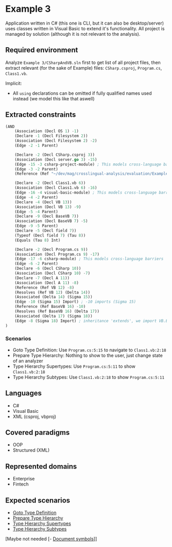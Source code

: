 # Example 3

Application written in C# (this one is CLI, but it can also be desktop/server) uses
classes written in Visual Basic to extend it's functionality. All project is managed by solution (although it is not
relevant to the analysis).

## Required environment

Analyze `Example 3/CSharpAndVB.sln` first to get list of all project files, then
extract relevant (for the sake of Example) files: `CSharp.csproj`, `Program.cs`, `Class1.vb`.

Implicit:
- All `using` declarations can be omitted if fully qualified names used instead (we model this like that aswell)

## Extracted constraints

```lisp
(AND
    (Association (Decl OS 1) -1)
    (Declare -1 (Decl Filesystem 2))
    (Association (Decl Filesystem 2) -2)
    (Edge -2 -1 Parent)

    (Declare -2 (Decl CSharp.csproj 3))
    (Association (Decl server.go 3) -15)
    (Edge -15 -3 csharp-project-module) ; This models cross-language barriers
    (Edge -3 -2 Parent)
    (Reference (Ref "~/dev/mag/crosslingual-analysis/evaluation/Example 3/VB/VB.vbproj" 5) -3)

    (Declare -2 (Decl Class1.vb 6))
    (Association (Decl Class1.vb 6) -16)
    (Edge -16 -4 visual-basic-module) ; This models cross-language barriers
    (Edge -4 -2 Parent)
    (Declare -4 (Decl VB 13))
    (Association (Decl VB 13) -9)
    (Edge -5 -4 Parent)
    (Declare -9 (Decl BaseVB 7))
    (Association (Decl BaseVB 7) -5)
    (Edge -9 -5 Parent)
    (Declare -5 (Decl field 7))
    (Typeof (Decl field 7) (Tau 8))
    (Equals (Tau 8) Int)

    (Declare -2 (Decl Program.cs 9))
    (Association (Decl Program.cs 9) -17)
    (Edge -17 -6 csharp-module) ; This models cross-language barriers
    (Edge -6 -2 Parent)
    (Declare -6 (Decl CSharp 10))
    (Association (Decl CSharp 10) -7)
    (Declare -7 (Decl A 11))
    (Association (Decl A 11) -8)
    (Reference (Ref VB 12) -8) 
    (Resolves (Ref VB 12) (Delta 14))
    (Associated (Delta 14) (Sigma 15))
    (Edge -10 (Sigma 15) Import) ; -10 imports (Sigma 15)
    (Reference (Ref BaseVB 16) -10)
    (Resolves (Ref BaseVB 16) (Delta 17))
    (Associated (Delta 17) (Sigma 18))
    (Edge -8 (Sigma 18) Import) ; inheritance 'extends', we import VB.BaseVB
)
```

### Scenarios

- Goto Type Definition: Use `Program.cs:5:15` to navigate to `Class1.vb:2:18`
- Prepare Type Hierarchy: Nothing to show to the user, just change state of an analyzer
- Type Hierarchy Supertypes: Use `Program.cs:5:11` to show `Class1.vb:2:18`
- Type Hierarchy Subtypes: Use `Class1.vb:2:18` to show `Program.cs:5:11`

## Languages

- C#
- Visual Basic
- XML (csproj, vbproj)

## Covered paradigms

- OOP
- Structured (XML)

## Represented domains

- Enterprise
- Fintech

## Expected scenarios

- [Goto Type Definition](https://microsoft.github.io/language-server-protocol/specifications/lsp/3.17/specification/#textDocument_typeDefinition)
- [Prepare Type Hierarchy](https://microsoft.github.io/language-server-protocol/specifications/lsp/3.17/specification/#textDocument_prepareTypeHierarchy)
- [Type Hierarchy Supertypes](https://microsoft.github.io/language-server-protocol/specifications/lsp/3.17/specification/#typeHierarchy_supertypes)
- [Type Hierarchy Subtypes](https://microsoft.github.io/language-server-protocol/specifications/lsp/3.17/specification/#typeHierarchy_subtypes)


[Maybe not needed [- [Document symbols](https://microsoft.github.io/language-server-protocol/specifications/lsp/3.17/specification/#textDocument_documentSymbol)]]